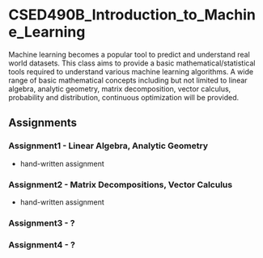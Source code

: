 # CSED490B_Introduction_to_Machine_Learning
Machine learning becomes a popular tool to predict and understand real world datasets.
This class aims to provide a basic mathematical/statistical tools required to understand various machine learning algorithms.
A wide range of basic mathematical concepts including but not limited to linear algebra, analytic geometry, matrix decomposition, vector calculus,
probability and distribution, continuous optimization will be provided.

## Assignments
### Assignment1 - Linear Algebra, Analytic Geometry
 - hand-written assignment

### Assignment2 - Matrix Decompositions, Vector Calculus
 - hand-written assignment

### Assignment3 - ?

### Assignment4 - ?
